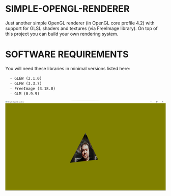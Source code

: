 # SIMPLE-OPENGL-RENDERER

Just another simple OpenGL renderer (in OpenGL core profile 4.2) with support for GLSL shaders and textures (via FreeImage library). On top of this project you can build your own rendering system.

# SOFTWARE REQUIREMENTS
You will need these libraries in minimal versions listed here:

      - GLEW (2.1.0)
      - GLFW (3.3.7)
      - FreeImage (3.18.0)
      - GLM (0.9.9)
      


![Simple OpenGL renderer](screen.png)
